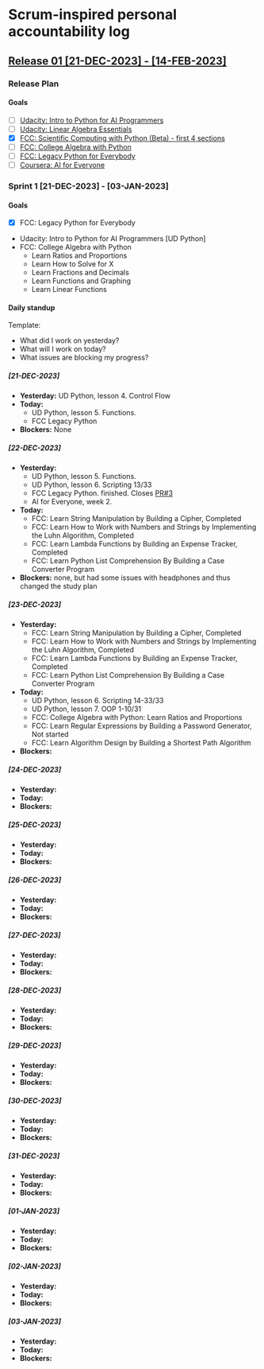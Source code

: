 # Scrum-inspired personal accountability log

## [Release 01 [21-DEC-2023] - [14-FEB-2023]](https://github.com/hattiza/scrumble/milestone/1)

### Release Plan

#### Goals

* [ ] [Udacity: Intro to Python for AI Programmers](https://github.com/hattiza/scrumble/issues/1)
* [ ] [Udacity: Linear Algebra Essentials](https://github.com/hattiza/scrumble/issues/2)
* [X] [FCC: Scientific Computing with Python (Beta) - first 4 sections](https://github.com/hattiza/scrumble/issues/5)
* [ ] [FCC: College Algebra with Python](https://github.com/hattiza/scrumble/issues/4)
* [ ] [FCC: Legacy Python for Everybody](https://github.com/hattiza/scrumble/issues/3)
* [ ] [Coursera: AI for Everyone](https://github.com/hattiza/scrumble/issues/6)

### Sprint 1 [21-DEC-2023] - [03-JAN-2023]

#### Goals

* [X] FCC: Legacy Python for Everybody
* Udacity: Intro to Python for AI Programmers [UD Python]
* FCC: College Algebra with Python
  * Learn Ratios and Proportions
  * Learn How to Solve for X
  * Learn Fractions and Decimals
  * Learn Functions and Graphing
  * Learn Linear Functions

#### Daily standup

Template:

* What did I work on yesterday?
* What will I work on today?
* What issues are blocking my progress?

##### [21-DEC-2023]

* **Yesterday:** UD Python, lesson 4. Control Flow
* **Today:**
  * UD Python, lesson 5. Functions.
  * FCC Legacy Python
* **Blockers:** None

##### [22-DEC-2023]

* **Yesterday:**
  * UD Python, lesson 5. Functions.
  * UD Python, lesson 6. Scripting 13/33
  * FCC Legacy Python. finished. Closes [PR#3](https://github.com/hattiza/scrumble/issues/3)
  * AI for Everyone, week 2.
* **Today:**
  * FCC: Learn String Manipulation by Building a Cipher, Completed
  * FCC: Learn How to Work with Numbers and Strings by Implementing the Luhn Algorithm, Completed
  * FCC: Learn Lambda Functions by Building an Expense Tracker, Completed
  * FCC: Learn Python List Comprehension By Building a Case Converter Program
* **Blockers:** none, but had some issues with headphones and thus changed the study plan

##### [23-DEC-2023]

* **Yesterday:**
  * FCC: Learn String Manipulation by Building a Cipher, Completed
  * FCC: Learn How to Work with Numbers and Strings by Implementing the Luhn Algorithm, Completed
  * FCC: Learn Lambda Functions by Building an Expense Tracker, Completed
  * FCC: Learn Python List Comprehension By Building a Case Converter Program
* **Today:**
  * UD Python, lesson 6. Scripting 14-33/33
  * UD Python, lesson 7. OOP 1-10/31
  * FCC: College Algebra with Python: Learn Ratios and Proportions
  * FCC: Learn Regular Expressions by Building a Password Generator, Not started
  * FCC: Learn Algorithm Design by Building a Shortest Path Algorithm
* **Blockers:**

##### [24-DEC-2023]

* **Yesterday:**
* **Today:**
* **Blockers:**

##### [25-DEC-2023]

* **Yesterday:**
* **Today:**
* **Blockers:**

##### [26-DEC-2023]

* **Yesterday:**
* **Today:**
* **Blockers:**

##### [27-DEC-2023]

* **Yesterday:**
* **Today:**
* **Blockers:**

##### [28-DEC-2023]

* **Yesterday:**
* **Today:**
* **Blockers:**

##### [29-DEC-2023]

* **Yesterday:**
* **Today:**
* **Blockers:**

##### [30-DEC-2023]

* **Yesterday:**
* **Today:**
* **Blockers:**

##### [31-DEC-2023]

* **Yesterday:**
* **Today:**
* **Blockers:**

##### [01-JAN-2023]

* **Yesterday:**
* **Today:**
* **Blockers:**

##### [02-JAN-2023]

* **Yesterday:**
* **Today:**
* **Blockers:**

##### [03-JAN-2023]

* **Yesterday:**
* **Today:**
* **Blockers:**
